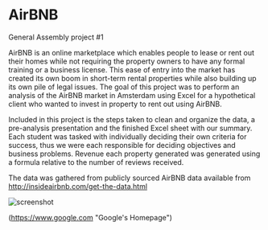 # AirBNB

General Assembly project #1

AirBNB is an online marketplace which enables people to lease or rent out their homes while not requiring the property owners to have any formal training or a business license. This ease of entry into the market has created its own boom in short-term rental properties while also building up its own pile of legal issues. The goal of this project was to perform an analysis of the AirBNB market in Amsterdam using Excel for a hypothetical client who wanted to invest in property to rent out using AirBNB. 

Included in this project is the steps taken to clean and organize the data, a pre-analysis presentation and the finished Excel sheet with our summary. Each student was tasked with individually deciding their own criteria for success, thus we were each responsible for deciding objectives and business problems. Revenue each property generated was generated using a formula relative to the number of reviews received.

The data was gathered from publicly sourced AirBNB data available from http://insideairbnb.com/get-the-data.html

![screenshot]( http://i.imgur.com/me8H5fD.jpg)

(https://www.google.com "Google's Homepage")
